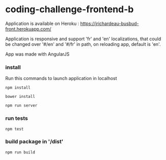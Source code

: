 # coding-challenge-frontend-b

Application is available on Heroku : https://jrichardeau-busbud-front.herokuapp.com/

Application is responsive and support 'fr' and 'en' localizations, that could be changed over '#/en' and '#/fr' in path, on reloading app, default is 'en'.

App was made with AngularJS

### install
Run this commands to launch application in localhost

`npm install`

`bower install`

`npm run server`

### run tests

`npm test`

### build package in '/dist'

`npm run build`
